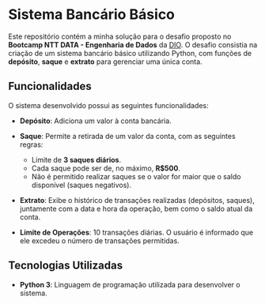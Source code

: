 # Sistema Bancário Básico

Este repositório contém a minha solução para o desafio proposto no **Bootcamp NTT DATA - Engenharia de Dados** da [DIO](https://www.dio.me/). O desafio consistia na criação de um sistema bancário básico utilizando Python, com funções de **depósito**, **saque** e **extrato** para gerenciar uma única conta.

## Funcionalidades

O sistema desenvolvido possui as seguintes funcionalidades:

- **Depósito**: Adiciona um valor à conta bancária.
- **Saque**: Permite a retirada de um valor da conta, com as seguintes regras:
  - Limite de **3 saques diários**.
  - Cada saque pode ser de, no máximo, **R$500**.
  - Não é permitido realizar saques se o valor for maior que o saldo disponível (saques negativos).

- **Extrato**: Exibe o histórico de transações realizadas (depósitos, saques), juntamente com a data e hora da operação, bem como o saldo atual da conta.
- **Limite de Operações**: 10 transações diárias. O usuário é informado que ele excedeu o número de transações permitidas.

## Tecnologias Utilizadas

- **Python 3**: Linguagem de programação utilizada para desenvolver o sistema.
